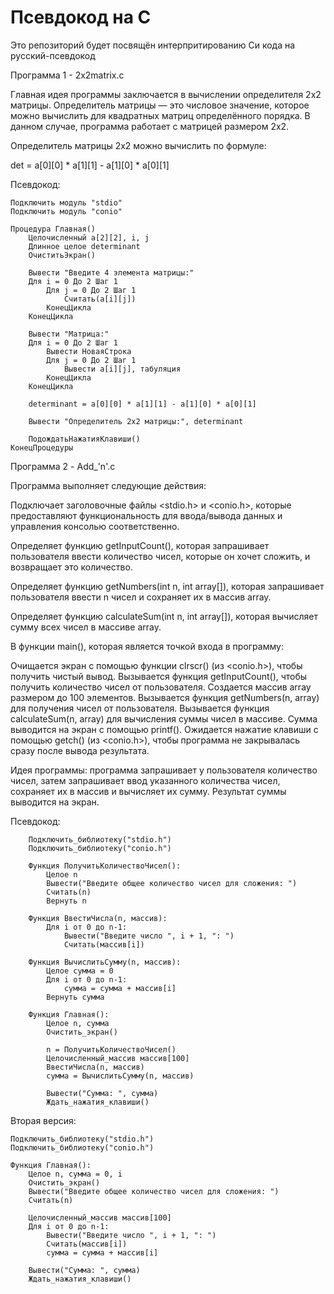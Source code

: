 # Псевдокод на С

Это репозиторий будет посвящён интерпритированию Си кода на русский-псевдокод 

Программа 1 - 2х2matrix.c 


Главная идея программы заключается в вычислении определителя 2x2 матрицы. Определитель матрицы — это числовое значение, которое можно вычислить для квадратных матриц определённого порядка. В данном случае, программа работает с матрицей размером 2x2.

Определитель матрицы 2x2 можно вычислить по формуле:

det = a[0][0] * a[1][1] - a[1][0] * a[0][1] 

Псевдокод:

    Подключить модуль "stdio"
    Подключить модуль "conio"
    
    Процедура Главная()
        Целочисленный a[2][2], i, j
        Длинное целое determinant
        ОчиститьЭкран()
    
        Вывести "Введите 4 элемента матрицы:"
        Для i = 0 До 2 Шаг 1
            Для j = 0 До 2 Шаг 1
                Считать(a[i][j])
            КонецЦикла
        КонецЦикла
    
        Вывести "Матрица:"
        Для i = 0 До 2 Шаг 1
            Вывести НоваяСтрока
            Для j = 0 До 2 Шаг 1
                Вывести a[i][j], табуляция
            КонецЦикла
        КонецЦикла
    
        determinant = a[0][0] * a[1][1] - a[1][0] * a[0][1]
    
        Вывести "Определитель 2x2 матрицы:", determinant
    
        ПодождатьНажатияКлавиши()
    КонецПроцедуры



Программа 2 - Add_'n'.c

Программа выполняет следующие действия:

Подключает заголовочные файлы <stdio.h> и <conio.h>, которые предоставляют функциональность для ввода/вывода данных и управления консолью соответственно.

Определяет функцию getInputCount(), которая запрашивает пользователя ввести количество чисел, которые он хочет сложить, и возвращает это количество.

Определяет функцию getNumbers(int n, int array[]), которая запрашивает пользователя ввести n чисел и сохраняет их в массив array.

Определяет функцию calculateSum(int n, int array[]), которая вычисляет сумму всех чисел в массиве array.

В функции main(), которая является точкой входа в программу:

Очищается экран с помощью функции clrscr() (из <conio.h>), чтобы получить чистый вывод.
Вызывается функция getInputCount(), чтобы получить количество чисел от пользователя.
Создается массив array размером до 100 элементов.
Вызывается функция getNumbers(n, array) для получения чисел от пользователя.
Вызывается функция calculateSum(n, array) для вычисления суммы чисел в массиве.
Сумма выводится на экран с помощью printf().
Ожидается нажатие клавиши с помощью getch() (из <conio.h>), чтобы программа не закрывалась сразу после вывода результата.

Идея программы: программа запрашивает у пользователя количество чисел, затем запрашивает ввод указанного количества чисел, сохраняет их в массив и вычисляет их сумму. Результат суммы выводится на экран.

Псевдокод:
        
        Подключить_библиотеку("stdio.h")
        Подключить_библиотеку("conio.h")
        
        Функция ПолучитьКоличествоЧисел():
            Целое n
            Вывести("Введите общее количество чисел для сложения: ")
            Считать(n)
            Вернуть n
        
        Функция ВвестиЧисла(n, массив):
            Для i от 0 до n-1:
                Вывести("Введите число ", i + 1, ": ")
                Считать(массив[i])
        
        Функция ВычислитьСумму(n, массив):
            Целое сумма = 0
            Для i от 0 до n-1:
                сумма = сумма + массив[i]
            Вернуть сумма
        
        Функция Главная():
            Целое n, сумма
            Очистить_экран()
        
            n = ПолучитьКоличествоЧисел()
            Целочисленный_массив массив[100]
            ВвестиЧисла(n, массив)
            сумма = ВычислитьСумму(n, массив)
        
            Вывести("Сумма: ", сумма)
            Ждать_нажатия_клавиши()

Вторая версия:
    
    Подключить_библиотеку("stdio.h")
    Подключить_библиотеку("conio.h")
    
    Функция Главная():
        Целое n, сумма = 0, i
        Очистить_экран()
        Вывести("Введите общее количество чисел для сложения: ")
        Считать(n)
    
        Целочисленный_массив массив[100]
        Для i от 0 до n-1:
            Вывести("Введите число ", i + 1, ": ")
            Считать(массив[i])
            сумма = сумма + массив[i]
    
        Вывести("Сумма: ", сумма)
        Ждать_нажатия_клавиши()
